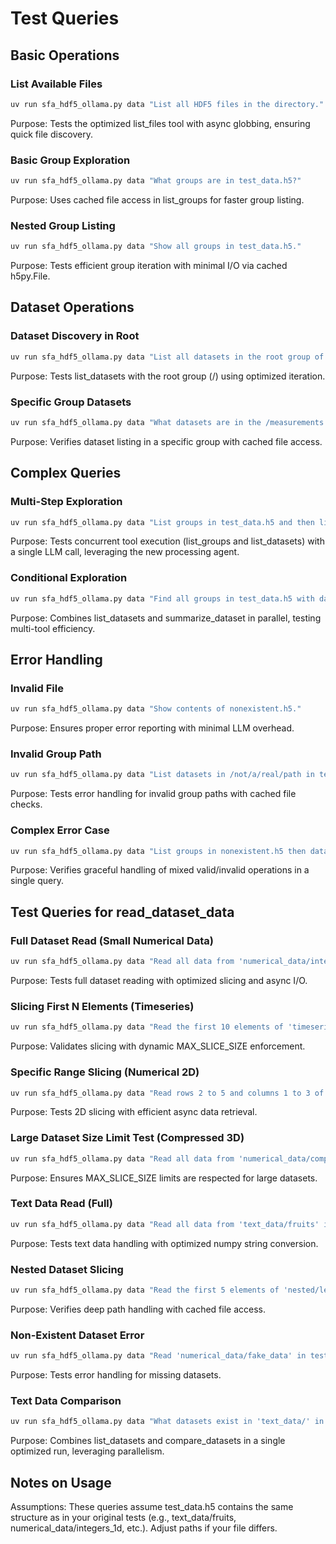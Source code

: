 # Test Queries

## Basic Operations

### List Available Files
```bash
uv run sfa_hdf5_ollama.py data "List all HDF5 files in the directory."
```
Purpose: Tests the optimized list_files tool with async globbing, ensuring quick file discovery.

### Basic Group Exploration
```bash
uv run sfa_hdf5_ollama.py data "What groups are in test_data.h5?"
```
Purpose: Uses cached file access in list_groups for faster group listing.

### Nested Group Listing
```bash
uv run sfa_hdf5_ollama.py data "Show all groups in test_data.h5."
```
Purpose: Tests efficient group iteration with minimal I/O via cached h5py.File.

## Dataset Operations

### Dataset Discovery in Root
```bash
uv run sfa_hdf5_ollama.py data "List all datasets in the root group of test_data.h5."
```
Purpose: Tests list_datasets with the root group (/) using optimized iteration.

### Specific Group Datasets
```bash
uv run sfa_hdf5_ollama.py data "What datasets are in the /measurements group of test_data.h5?"
```
Purpose: Verifies dataset listing in a specific group with cached file access.

## Complex Queries

### Multi-Step Exploration
```bash
uv run sfa_hdf5_ollama.py data "List groups in test_data.h5 and then list datasets in /measurements."
```
Purpose: Tests concurrent tool execution (list_groups and list_datasets) with a single LLM call, leveraging the new processing agent.

### Conditional Exploration
```bash
uv run sfa_hdf5_ollama.py data "Find all groups in test_data.h5 with datasets and summarize one."
```
Purpose: Combines list_datasets and summarize_dataset in parallel, testing multi-tool efficiency.

## Error Handling

### Invalid File
```bash
uv run sfa_hdf5_ollama.py data "Show contents of nonexistent.h5."
```
Purpose: Ensures proper error reporting with minimal LLM overhead.

### Invalid Group Path
```bash
uv run sfa_hdf5_ollama.py data "List datasets in /not/a/real/path in test_data.h5."
```
Purpose: Tests error handling for invalid group paths with cached file checks.

### Complex Error Case
```bash
uv run sfa_hdf5_ollama.py data "List groups in nonexistent.h5 then datasets in test_data.h5."
```
Purpose: Verifies graceful handling of mixed valid/invalid operations in a single query.

## Test Queries for read_dataset_data

### Full Dataset Read (Small Numerical Data)
```bash
uv run sfa_hdf5_ollama.py data "Read all data from 'numerical_data/integers_1d' in test_data.h5."
```
Purpose: Tests full dataset reading with optimized slicing and async I/O.

### Slicing First N Elements (Timeseries)
```bash
uv run sfa_hdf5_ollama.py data "Read the first 10 elements of 'timeseries/temperature' in test_data.h5."
```
Purpose: Validates slicing with dynamic MAX_SLICE_SIZE enforcement.

### Specific Range Slicing (Numerical 2D)
```bash
uv run sfa_hdf5_ollama.py data "Read rows 2 to 5 and columns 1 to 3 of 'numerical_data/floats_2d' in test_data.h5."
```
Purpose: Tests 2D slicing with efficient async data retrieval.

### Large Dataset Size Limit Test (Compressed 3D)
```bash
uv run sfa_hdf5_ollama.py data "Read all data from 'numerical_data/compressed_3d' in test_data.h5."
```
Purpose: Ensures MAX_SLICE_SIZE limits are respected for large datasets.

### Text Data Read (Full)
```bash
uv run sfa_hdf5_ollama.py data "Read all data from 'text_data/fruits' in test_data.h5."
```
Purpose: Tests text data handling with optimized numpy string conversion.

### Nested Dataset Slicing
```bash
uv run sfa_hdf5_ollama.py data "Read the first 5 elements of 'nested/level1/level2/level3/data_3' in test_data.h5."
```
Purpose: Verifies deep path handling with cached file access.

### Non-Existent Dataset Error
```bash
uv run sfa_hdf5_ollama.py data "Read 'numerical_data/fake_data' in test_data.h5."
```
Purpose: Tests error handling for missing datasets.

### Text Data Comparison
```bash
uv run sfa_hdf5_ollama.py data "What datasets exist in 'text_data/' in test_data.h5 and how do they compare to 'text_data/fruits'?"
```
Purpose: Combines list_datasets and compare_datasets in a single optimized run, leveraging parallelism.

## Notes on Usage
Assumptions: These queries assume test_data.h5 contains the same structure as in your original tests (e.g., text_data/fruits, numerical_data/integers_1d, etc.). Adjust paths if your file differs.
